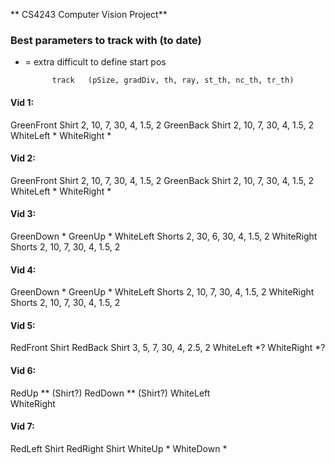 ** CS4243 Computer Vision Project**

### Best parameters to track with (to date)

* = extra difficult to define start pos 

			track	(pSize, gradDiv, th, ray, st_th, nc_th, tr_th)		
#### Vid 1:
GreenFront	Shirt	2, 10, 7, 30, 4, 1.5, 2
GreenBack	Shirt	2, 10, 7, 30, 4, 1.5, 2
WhiteLeft	*
WhiteRight	*

#### Vid 2: 	
GreenFront	Shirt	2, 10, 7, 30, 4, 1.5, 2
GreenBack	Shirt	2, 10, 7, 30, 4, 1.5, 2
WhiteLeft	*
WhiteRight	*

#### Vid 3: 	
GreenDown	*
GreenUp		*
WhiteLeft	Shorts	2, 30, 6, 30, 4, 1.5, 2
WhiteRight	Shorts	2, 10, 7, 30, 4, 1.5, 2

#### Vid 4: 	
GreenDown	*
GreenUp		*
WhiteLeft	Shorts	2, 10, 7, 30, 4, 1.5, 2
WhiteRight	Shorts	2, 10, 7, 30, 4, 1.5, 2

#### Vid 5: 	
RedFront	Shirt
RedBack		Shirt	3, 5, 7, 30, 4, 2.5, 2
WhiteLeft	*?
WhiteRight	*?

#### Vid 6: 	
RedUp		** (Shirt?)
RedDown		** (Shirt?)
WhiteLeft	
WhiteRight	

#### Vid 7: 	
RedLeft		Shirt
RedRight	Shirt
WhiteUp		*
WhiteDown	*
